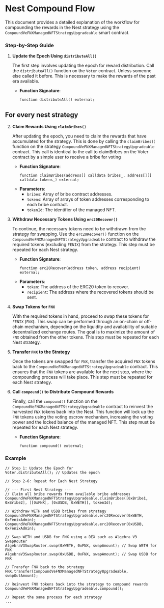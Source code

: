 # Nest Compound Flow

This document provides a detailed explanation of the workflow for compounding the rewards in the Nest strategy using the `CompoundVeFNXManagedNFTStrategyUpgradeable` smart contract.

### Step-by-Step Guide

1. **Update the Epoch Using `distributeAll()`**
   
   The first step involves updating the epoch for reward distribution. Call the `distributeAll()` function on the `Voter` contract. Unless someone else called it before. This is necessary to make the rewards of the past era available.
   
   - **Function Signature**:
     ```solidity
     function distributeAll() external;
     ```

## For every nest strategy
2. **Claim Rewards Using `claimBribes()`**

   After updating the epoch, you need to claim the rewards that have accumulated for the strategy. This is done by calling the `claimBribes()` function on the strategy `CompoundVeFNXManagedNFTStrategyUpgradeable` contract.  This call is identical to the call to claimBribes on the Voter contract by a simple user to receive a bribe for voting
   
   - **Function Signature**:
     ```solidity
     function claimBribes(address[] calldata bribes_, address[][] calldata tokens_) external;
     ```
   - **Parameters**:
     - `bribes`: Array of bribe contract addresses.
     - `tokens`: Array of arrays of token addresses corresponding to each bribe contract.
     - `tokenId`: The identifier of the managed NFT.

3. **Withdraw Necessary Tokens Using `erc20Recover()`**

   To continue, the necessary tokens need to be withdrawn from the strategy for swapping. Use the `erc20Recover()` function on the `CompoundVeFNXManagedNFTStrategyUpgradeable` contract to withdraw the required tokens (excluding `FENIX`) from the strategy. This step must be repeated for each Nest strategy.
   
   - **Function Signature**:
     ```solidity
     function erc20Recover(address token, address recipient) external;
     ```
   - **Parameters**:
     - `token`: The address of the ERC20 token to recover.
     - `recipient`: The address where the recovered tokens should be sent.

4. **Swap Tokens for `FNX`**

   With the required tokens in hand, proceed to swap these tokens for `FENIX` (`FNX`). This swap can be performed through an on-chain or off-chain mechanism, depending on the liquidity and availability of suitable decentralized exchange routes. The goal is to maximize the amount of `FNX` obtained from the other tokens. This step must be repeated for each Nest strategy.

5. **Transfer `FNX` to the Strategy**

   Once the tokens are swapped for `FNX`, transfer the acquired `FNX` tokens back to the `CompoundVeFNXManagedNFTStrategyUpgradeable` contract. This ensures that the `FNX` tokens are available for the next step, where the compounding process will take place. This step must be repeated for each Nest strategy.

6. **Call `compound()` to Distribute Compound Rewards**

   Finally, call the `compound()` function on the `CompoundVeFNXManagedNFTStrategyUpgradeable` contract to reinvest the harvested `FNX` tokens back into the Nest. This function will lock up the `FNX` tokens using the voting escrow mechanism, increasing the voting power and the locked balance of the managed NFT. This step must be repeated for each Nest strategy.
   
   - **Function Signature**:
     ```solidity
     function compound() external;
     ```

### Example
```
// Step 1: Update the Epoch for
Voter.distributeAll(); // Updates the epoch

// Step 2-6: Repeat for Each Nest Strategy

// --- First Nest Strategy ---
// Claim all bribe rewards from available bribe addresses
CompoundVeFNXManagedNFTStrategyUpgradeable.claimBribes([0xBribe1, 0xBribe2], [[0xFNX], [0xUSDB, 0xWETH]], tokenId);

// Withdraw WETH and USDB bribes from strategy
CompoundVeFNXManagedNFTStrategyUpgradeable.erc20Recover(0xWETH, 0xFenixAdmin);
CompoundVeFNXManagedNFTStrategyUpgradeable.erc20Recover(0xUSDB, 0xFenixAdmin);

// Swap WETH and USDB for FNX using a DEX such as Algebra V3 SwapRouter
AlgebraV3SwapRouter.swap(0xWETH, 0xFNX, swapAmount); // Swap WETH for FNX
AlgebraV3SwapRouter.swap(0xUSDB, 0xFNX, swapAmount); // Swap USDB for FNX

// Transfer FNX back to the strategy
FNX.transfer(CompoundVeFNXManagedNFTStrategyUpgradeable, swapOutAmount);

// Reinvest FNX tokens back into the strategy to compound rewards
CompoundVeFNXManagedNFTStrategyUpgradeable.compound();

// Repeat the same process for each strategy
...

```
